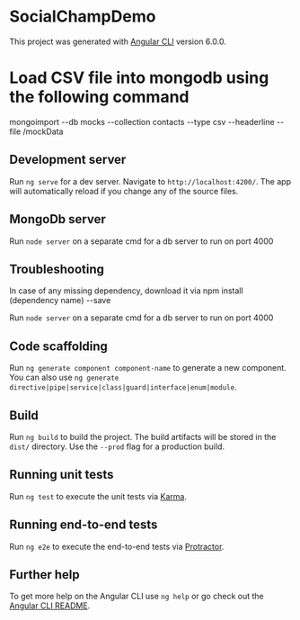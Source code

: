 # SocialChampDemo

This project was generated with [Angular CLI](https://github.com/angular/angular-cli) version 6.0.0.


# Load CSV file into mongodb using the following command

mongoimport --db mocks --collection contacts --type csv --headerline --file /mockData


## Development server

Run `ng serve` for a dev server. Navigate to `http://localhost:4200/`. The app will automatically reload if you change any of the source files.

## MongoDb server

Run `node server` on a separate cmd for a db server to run on port 4000

## Troubleshooting

In case of any missing dependency, download it via npm install (dependency name) --save

Run `node server` on a separate cmd for a db server to run on port 4000

## Code scaffolding

Run `ng generate component component-name` to generate a new component. You can also use `ng generate directive|pipe|service|class|guard|interface|enum|module`.

## Build

Run `ng build` to build the project. The build artifacts will be stored in the `dist/` directory. Use the `--prod` flag for a production build.

## Running unit tests

Run `ng test` to execute the unit tests via [Karma](https://karma-runner.github.io).

## Running end-to-end tests

Run `ng e2e` to execute the end-to-end tests via [Protractor](http://www.protractortest.org/).

## Further help

To get more help on the Angular CLI use `ng help` or go check out the [Angular CLI README](https://github.com/angular/angular-cli/blob/master/README.md).
